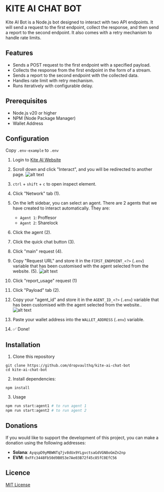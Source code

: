 # KITE AI CHAT BOT
Kite AI Bot is a Node.js bot designed to interact with two API endpoints. It will send a request to the first endpoint, collect the response, and then send a report to the second endpoint. It also comes with a retry mechanism to handle rate limits.

## Features
- Sends a POST request to the first endpoint with a specified payload.
- Collects the response from the first endpoint in the form of a stream.
- Sends a report to the second endpoint with the collected data.
- Handles rate limit with retry mechanism.
- Runs iteratively with configurable delay.

## Prerequisites
- Node.js v20 or higher
- NPM (Node Package Manager)
- Wallet Address

## Configuration
Copy `.env-example` to `.env`

1. Login to [Kite AI Website](https://testnet.gokite.ai?r=bA3F7p34)
2. Scroll down and click "Interact", and you will be redirected to another page.
![alt text](image.png)

3. `ctrl` + `shift` + `c` to open inspect element.
4. Click "Network" tab (1).
5. On the left sidebar, you can select an agent. There are 2 agents that we have created to interact automatically. They are:
    - `Agent 1`: Proffesor
    - `Agent 2`: Sharelock
6. Click the agent (2).
7. Click the quick chat button (3).
8. Click "main" request (4).
9. Copy "Request URL" and store it in the `FIRST_ENDPOINT_<?>` (`.env`) variable that has been customised with the agent selected from the website. (5).
![alt text](image-1.png)
10. Click "report_usage" request (1)
11. Click "Payload" tab (2).
12. Copy your "agent_id" and store it in the `AGENT_ID_<?>` (`.env`) variable that has been customised with the agent selected from the website..
![alt text](image-2.png)
13. Paste your wallet address into the `WALLET_ADDRESS` (`.env`) variable.
14. ✅ Done!

## Installation
1. Clone this repository
```
git clone https://github.com/dropvaulthq/kite-ai-chat-bot
cd kite-ai-chat-bot
```

2. Install dependencies:
```
npm install
```

3. Usage
```bash
npm run start:agent1 # to run agent 1
npm run start:agent2 # to run agent 2
```

## Donations
If you would like to support the development of this project, you can make a donation using the following addresses:


- **Solana**: `AyqspD9yMBWNTq7jv8dUx9YLgvctsaGdVGN8oGmZn2np`
- **EVM**: `0xFFc3448Fb50d9B053e7Ae03B72f45c85fC0EfC56`

## Licence

[MIT License](./LICENSE)